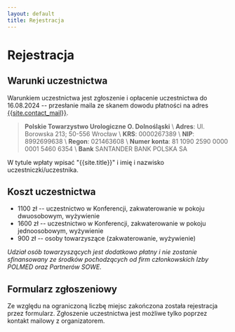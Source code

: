 ```yaml
---
layout: default
title: Rejestracja
---
```

Rejestracja
===

Warunki uczestnictwa
---
Warunkiem uczestnictwa jest zgłoszenie i opłacenie uczestnictwa do 16.08.2024 -- przesłanie maila ze
skanem dowodu płatności na adres [{{site.contact_mail}}](mailto:{{site.contact_mail}}).

> __Polskie Towarzystwo Urologiczne O. Dolnośląski__ \\
> **Adres**: Ul. Borowska 213; 50-556 Wrocław \\
> **KRS**: 0000267389 \\
> **NIP**: 8992699638 \\
> **Regon**: 021463608 \\
> **Numer konta**: 81 1090 2590 0000 0001 5460 6354 \\
> **Bank** SANTANDER BANK POLSKA SA


W tytule wpłaty wpisać "{{site.title}}" i imię i nazwisko uczestniczki/uczestnika.
			
Koszt uczestnictwa
---
* 1100 zł -- uczestnictwo w Konferencji, zakwaterowanie w pokoju dwuosobowym, wyżywienie
* 1600 zł -- uczestnictwo w Konferencji, zakwaterowanie w pokoju jednoosobowym, wyżywienie
* 900 zł -- osoby towarzyszące (zakwaterowanie, wyżywienie)

*Udział osób towarzyszących jest dodatkowo płatny i nie zostanie sfinansowany ze środków pochodzących od firm członkowskich Izby POLMED oraz Partnerów SOWE.*

Formularz zgłoszeniowy
---
Ze względu na ograniczoną liczbę miejsc zakończona została rejestracja przez formularz. Zgłoszenie uczestnictwa jest możliwe tylko poprzez kontakt mailowy z organizatorem.